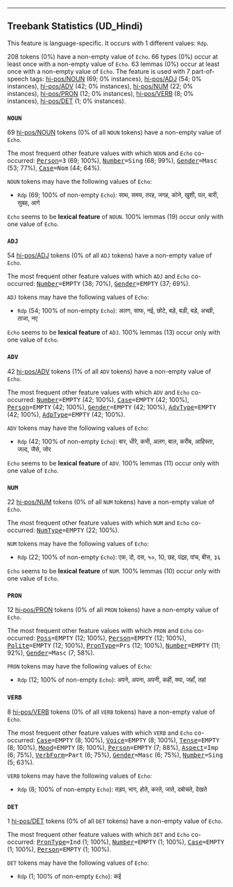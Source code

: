 

--------------------------------------------------------------------------------

## Treebank Statistics (UD_Hindi)

This feature is language-specific.
It occurs with 1 different values: `Rdp`.

208 tokens (0%) have a non-empty value of `Echo`.
66 types (0%) occur at least once with a non-empty value of `Echo`.
63 lemmas (0%) occur at least once with a non-empty value of `Echo`.
The feature is used with 7 part-of-speech tags: [hi-pos/NOUN]() (69; 0% instances), [hi-pos/ADJ]() (54; 0% instances), [hi-pos/ADV]() (42; 0% instances), [hi-pos/NUM]() (22; 0% instances), [hi-pos/PRON]() (12; 0% instances), [hi-pos/VERB]() (8; 0% instances), [hi-pos/DET]() (1; 0% instances).

### `NOUN`

69 [hi-pos/NOUN]() tokens (0% of all `NOUN` tokens) have a non-empty value of `Echo`.

The most frequent other feature values with which `NOUN` and `Echo` co-occurred: <tt><a href="Person.html">Person</a>=3</tt> (69; 100%), <tt><a href="Number.html">Number</a>=Sing</tt> (68; 99%), <tt><a href="Gender.html">Gender</a>=Masc</tt> (53; 77%), <tt><a href="Case.html">Case</a>=Nom</tt> (44; 64%).

`NOUN` tokens may have the following values of `Echo`:

* `Rdp` (69; 100% of non-empty `Echo`): साथ, समय, तरह, जगह, कोने, खुशी, पल, बारी, सुबह, आगे

`Echo` seems to be **lexical feature** of `NOUN`. 100% lemmas (19) occur only with one value of `Echo`.

### `ADJ`

54 [hi-pos/ADJ]() tokens (0% of all `ADJ` tokens) have a non-empty value of `Echo`.

The most frequent other feature values with which `ADJ` and `Echo` co-occurred: <tt><a href="Number.html">Number</a>=EMPTY</tt> (38; 70%), <tt><a href="Gender.html">Gender</a>=EMPTY</tt> (37; 69%).

`ADJ` tokens may have the following values of `Echo`:

* `Rdp` (54; 100% of non-empty `Echo`): अलग, साफ, नई, छोटे, बड़े, बड़ी, बड़े, अच्छी, ताजा, नए

`Echo` seems to be **lexical feature** of `ADJ`. 100% lemmas (13) occur only with one value of `Echo`.

### `ADV`

42 [hi-pos/ADV]() tokens (1% of all `ADV` tokens) have a non-empty value of `Echo`.

The most frequent other feature values with which `ADV` and `Echo` co-occurred: <tt><a href="Number.html">Number</a>=EMPTY</tt> (42; 100%), <tt><a href="Case.html">Case</a>=EMPTY</tt> (42; 100%), <tt><a href="Person.html">Person</a>=EMPTY</tt> (42; 100%), <tt><a href="Gender.html">Gender</a>=EMPTY</tt> (42; 100%), <tt><a href="AdvType.html">AdvType</a>=EMPTY</tt> (42; 100%), <tt><a href="AdpType.html">AdpType</a>=EMPTY</tt> (42; 100%).

`ADV` tokens may have the following values of `Echo`:

* `Rdp` (42; 100% of non-empty `Echo`): बार, धीरे, कभी, अलग, बाल, करीब, आहिस्ता, जल्द, जैसे, जोर

`Echo` seems to be **lexical feature** of `ADV`. 100% lemmas (11) occur only with one value of `Echo`.

### `NUM`

22 [hi-pos/NUM]() tokens (0% of all `NUM` tokens) have a non-empty value of `Echo`.

The most frequent other feature values with which `NUM` and `Echo` co-occurred: <tt><a href="NumType.html">NumType</a>=EMPTY</tt> (22; 100%).

`NUM` tokens may have the following values of `Echo`:

* `Rdp` (22; 100% of non-empty `Echo`): एक, दो, दस, ५०, 10, छह, पंद्रह, पांच, बीस, ३६

`Echo` seems to be **lexical feature** of `NUM`. 100% lemmas (10) occur only with one value of `Echo`.

### `PRON`

12 [hi-pos/PRON]() tokens (0% of all `PRON` tokens) have a non-empty value of `Echo`.

The most frequent other feature values with which `PRON` and `Echo` co-occurred: <tt><a href="Poss.html">Poss</a>=EMPTY</tt> (12; 100%), <tt><a href="Person.html">Person</a>=EMPTY</tt> (12; 100%), <tt><a href="Polite.html">Polite</a>=EMPTY</tt> (12; 100%), <tt><a href="PronType.html">PronType</a>=Prs</tt> (12; 100%), <tt><a href="Number.html">Number</a>=EMPTY</tt> (11; 92%), <tt><a href="Gender.html">Gender</a>=Masc</tt> (7; 58%).

`PRON` tokens may have the following values of `Echo`:

* `Rdp` (12; 100% of non-empty `Echo`): अपने, अपना, अपनी, कहीं, क्या, जहाँ, तहां

### `VERB`

8 [hi-pos/VERB]() tokens (0% of all `VERB` tokens) have a non-empty value of `Echo`.

The most frequent other feature values with which `VERB` and `Echo` co-occurred: <tt><a href="Case.html">Case</a>=EMPTY</tt> (8; 100%), <tt><a href="Voice.html">Voice</a>=EMPTY</tt> (8; 100%), <tt><a href="Tense.html">Tense</a>=EMPTY</tt> (8; 100%), <tt><a href="Mood.html">Mood</a>=EMPTY</tt> (8; 100%), <tt><a href="Person.html">Person</a>=EMPTY</tt> (7; 88%), <tt><a href="Aspect.html">Aspect</a>=Imp</tt> (6; 75%), <tt><a href="VerbForm.html">VerbForm</a>=Part</tt> (6; 75%), <tt><a href="Gender.html">Gender</a>=Masc</tt> (6; 75%), <tt><a href="Number.html">Number</a>=Sing</tt> (5; 63%).

`VERB` tokens may have the following values of `Echo`:

* `Rdp` (8; 100% of non-empty `Echo`): तड़प, भाग, होते, करते, जाते, दबोचते, देखते

### `DET`

1 [hi-pos/DET]() tokens (0% of all `DET` tokens) have a non-empty value of `Echo`.

The most frequent other feature values with which `DET` and `Echo` co-occurred: <tt><a href="PronType.html">PronType</a>=Ind</tt> (1; 100%), <tt><a href="Number.html">Number</a>=EMPTY</tt> (1; 100%), <tt><a href="Case.html">Case</a>=EMPTY</tt> (1; 100%), <tt><a href="Person.html">Person</a>=EMPTY</tt> (1; 100%).

`DET` tokens may have the following values of `Echo`:

* `Rdp` (1; 100% of non-empty `Echo`): कई

